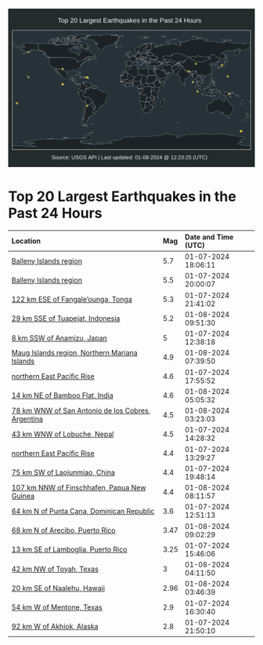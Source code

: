 ![Map](./map.png)

# Top 20 Largest Earthquakes in the Past 24 Hours

| Location | Mag | Date and Time (UTC) |
|:---|:---|:---|
| [Balleny Islands region](https://earthquake.usgs.gov/earthquakes/eventpage/us6000m2cv) | 5.7 | 01-07-2024 18:06:11 |
| [Balleny Islands region](https://earthquake.usgs.gov/earthquakes/eventpage/us6000m2d7) | 5.5 | 01-07-2024 20:00:07 |
| [122 km ESE of Fangale’ounga, Tonga](https://earthquake.usgs.gov/earthquakes/eventpage/us6000m2di) | 5.3 | 01-07-2024 21:41:02 |
| [29 km SSE of Tuapejat, Indonesia](https://earthquake.usgs.gov/earthquakes/eventpage/us6000m2fs) | 5.2 | 01-08-2024 09:51:30 |
| [8 km SSW of Anamizu, Japan](https://earthquake.usgs.gov/earthquakes/eventpage/us6000m2c0) | 5 | 01-07-2024 12:38:18 |
| [Maug Islands region, Northern Mariana Islands](https://earthquake.usgs.gov/earthquakes/eventpage/us6000m2fk) | 4.9 | 01-08-2024 07:39:50 |
| [northern East Pacific Rise](https://earthquake.usgs.gov/earthquakes/eventpage/us6000m2d0) | 4.6 | 01-07-2024 17:55:52 |
| [14 km NE of Bamboo Flat, India](https://earthquake.usgs.gov/earthquakes/eventpage/us6000m2f9) | 4.6 | 01-08-2024 05:05:32 |
| [78 km WNW of San Antonio de los Cobres, Argentina](https://earthquake.usgs.gov/earthquakes/eventpage/us6000m2ex) | 4.5 | 01-08-2024 03:23:03 |
| [43 km WNW of Lobuche, Nepal](https://earthquake.usgs.gov/earthquakes/eventpage/us6000m2cb) | 4.5 | 01-07-2024 14:28:32 |
| [northern East Pacific Rise](https://earthquake.usgs.gov/earthquakes/eventpage/us6000m2cj) | 4.4 | 01-07-2024 13:29:27 |
| [75 km SW of Laojunmiao, China](https://earthquake.usgs.gov/earthquakes/eventpage/us6000m2d5) | 4.4 | 01-07-2024 19:48:14 |
| [107 km NNW of Finschhafen, Papua New Guinea](https://earthquake.usgs.gov/earthquakes/eventpage/us6000m2fl) | 4.4 | 01-08-2024 08:11:57 |
| [64 km N of Punta Cana, Dominican Republic](https://earthquake.usgs.gov/earthquakes/eventpage/pr2024007000) | 3.6 | 01-07-2024 12:51:13 |
| [68 km N of Arecibo, Puerto Rico](https://earthquake.usgs.gov/earthquakes/eventpage/pr2024008000) | 3.47 | 01-08-2024 09:02:29 |
| [13 km SE of Lamboglia, Puerto Rico](https://earthquake.usgs.gov/earthquakes/eventpage/pr71436508) | 3.25 | 01-07-2024 15:46:06 |
| [42 km NW of Toyah, Texas](https://earthquake.usgs.gov/earthquakes/eventpage/us6000m2f3) | 3 | 01-08-2024 04:11:50 |
| [20 km SE of Naalehu, Hawaii](https://earthquake.usgs.gov/earthquakes/eventpage/hv73712537) | 2.96 | 01-08-2024 03:46:39 |
| [54 km W of Mentone, Texas](https://earthquake.usgs.gov/earthquakes/eventpage/tx2024amfs) | 2.9 | 01-07-2024 16:30:40 |
| [92 km W of Akhiok, Alaska](https://earthquake.usgs.gov/earthquakes/eventpage/ak024bxk9sb) | 2.8 | 01-07-2024 21:50:10 |
